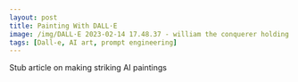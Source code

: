 ```yaml
---
layout: post
title: Painting With DALL·E
image: /img/DALL·E 2023-02-14 17.48.37 - william the conquerer holding a boquet of flowers impressionism.png
tags: [Dall-e, AI art, prompt engineering]
---
```


Stub article on making striking AI paintings
